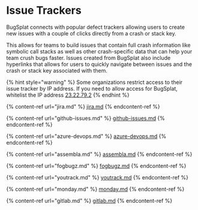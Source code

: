 # Issue Trackers

BugSplat connects with popular defect trackers allowing users to create new issues with a couple of clicks directly from a crash or stack key.

This allows for teams to build issues that contain full crash information like symbolic call stacks as well as other crash-specific data that can help your team crush bugs faster.  Issues created from BugSplat also include hyperlinks that allows for users to quickly navigate between issues and the crash or stack key associated with them.&#x20;

{% hint style="warning" %}
Some organizations restrict access to their issue tracker by IP address.  If you need to allow access for BugSplat, whitelist the IP address [23.22.79.2](https://www.whatismyip.com/23.22.79.2/?iref=home)
{% endhint %}

{% content-ref url="jira.md" %}
[jira.md](jira.md)
{% endcontent-ref %}

{% content-ref url="github-issues.md" %}
[github-issues.md](github-issues.md)
{% endcontent-ref %}

{% content-ref url="azure-devops.md" %}
[azure-devops.md](azure-devops.md)
{% endcontent-ref %}

{% content-ref url="assembla.md" %}
[assembla.md](assembla.md)
{% endcontent-ref %}

{% content-ref url="fogbugz.md" %}
[fogbugz.md](fogbugz.md)
{% endcontent-ref %}

{% content-ref url="youtrack.md" %}
[youtrack.md](youtrack.md)
{% endcontent-ref %}

{% content-ref url="monday.md" %}
[monday.md](monday.md)
{% endcontent-ref %}

{% content-ref url="gitlab.md" %}
[gitlab.md](gitlab.md)
{% endcontent-ref %}
